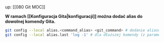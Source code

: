 up: [[080 Git MOC]]

**W ramach [[Konfiguracja Gita|konfiguracji]] można dodać alias do dowolnej komendy Gita.**

```bash
git config --local alias.<command_alias> <git_command> # dodanie aliasu dla komendy
git config --local alias.last 'log -1' # dla dłuższej komendy (z parametrami, etc.) należy wtłoczyć napis w ' '; wówczas "git last" oznacza "git log -1"
```
